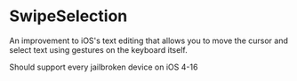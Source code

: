 SwipeSelection
==============

An improvement to iOS's text editing that allows you to move the cursor and select text using gestures on the keyboard itself.

Should support every jailbroken device on iOS 4-16
